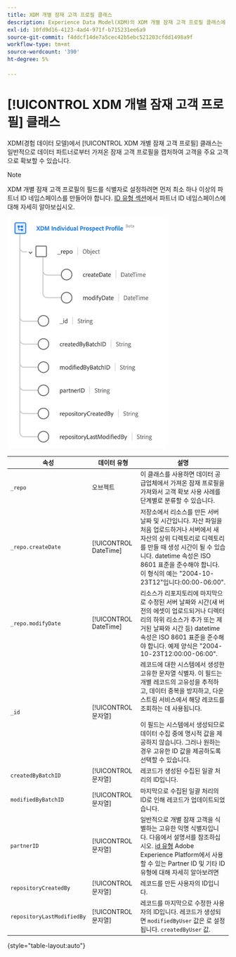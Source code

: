 ```yaml
---
title: XDM 개별 잠재 고객 프로필 클래스
description: Experience Data Model(XDM)의 XDM 개별 잠재 고객 프로필 클래스에 대해 알아봅니다.
exl-id: 10fd9d16-4123-4ad4-971f-b715231ee6a9
source-git-commit: f4ddcf14de7a5cec42b5ebc521203cfdd1498a9f
workflow-type: tm+mt
source-wordcount: '390'
ht-degree: 5%

---
```


# [!UICONTROL XDM 개별 잠재 고객 프로필] 클래스

XDM(경험 데이터 모델)에서 [!UICONTROL XDM 개별 잠재 고객 프로필] 클래스는 일반적으로 데이터 파트너로부터 가져온 잠재 고객 프로필을 캡처하여 고객을 주요 고객으로 확보할 수 있습니다.

>[!NOTE]
>
>XDM 개별 잠재 고객 프로필의 필드를 식별자로 설정하려면 먼저 최소 하나 이상의 파트너 ID 네임스페이스를 만들어야 합니다. [ID 유형 섹션](../../identity-service/features/namespaces.md)에서 파트너 ID 네임스페이스에 대해 자세히 알아보십시오.

![XDM Prospect 클래스의 스키마 다이어그램입니다.](../images/classes/individual-prospect-profile.png)

| 속성 | 데이터 유형 | 설명 |
| --- | --- | --- |
| `_repo` | 오브젝트 | 이 클래스를 사용하면 데이터 공급업체에서 가져온 잠재 프로필을 가져와서 고객 확보 사용 사례를 단계별로 분류할 수 있습니다. |
| `_repo.createDate` | [!UICONTROL DateTime] | 저장소에서 리소스를 만든 서버 날짜 및 시간입니다. 자산 파일을 처음 업로드하거나 서버에서 새 자산의 상위 디렉토리로 디렉토리를 만들 때 생성 시간이 될 수 있습니다. datetime 속성은 ISO 8601 표준을 준수해야 합니다. 이 형식의 예는 &quot;2004-10-23T12&quot;입니다:00:00-06:00&quot;. |
| `_repo.modifyDate` | [!UICONTROL DateTime] | 리소스가 리포지토리에 마지막으로 수정된 서버 날짜와 시간(새 버전의 에셋이 업로드되거나 디렉터리의 하위 리소스가 추가 또는 제거된 날짜와 시간 등) datetime 속성은 ISO 8601 표준을 준수해야 합니다. 예제 양식은 &quot;2004-10-23T12:00:00-06:00&quot;. |
| `_id` | [!UICONTROL 문자열] | 레코드에 대한 시스템에서 생성한 고유한 문자열 식별자. 이 필드는 개별 레코드의 고유성을 추적하고, 데이터 중복을 방지하고, 다운스트림 서비스에서 해당 레코드를 조회하는 데 사용됩니다.<br><br>이 필드는 시스템에서 생성되므로 데이터 수집 중에 명시적 값을 제공하지 않습니다. 그러나 원하는 경우 고유한 ID 값을 제공하도록 선택할 수 있습니다. |
| `createdByBatchID` | [!UICONTROL 문자열] | 레코드가 생성된 수집된 일괄 처리의 ID입니다. |
| `modifiedByBatchID` | [!UICONTROL 문자열] | 마지막으로 수집된 일괄 처리의 ID로 인해 레코드가 업데이트되었습니다. |
| `partnerID` | [!UICONTROL 문자열] | 일반적으로 개별 잠재 고객을 식별하는 고유한 익명 식별자입니다. 다음에서 설명서를 참조하십시오. [id 유형](../../identity-service/features/namespaces.md#identity-type) Adobe Experience Platform에서 사용할 수 있는 Partner ID 및 기타 ID 유형에 대해 자세히 알아보려면 |
| `repositoryCreatedBy` | [!UICONTROL 문자열] | 레코드를 만든 사용자의 ID입니다. |
| `repositoryLastModifiedBy` | [!UICONTROL 문자열] | 레코드를 마지막으로 수정한 사용자의 ID입니다. 레코드가 생성되면 `modifiedByUser` 값은 로 설정됩니다. `createdByUser` 값. |

{style="table-layout:auto"}
